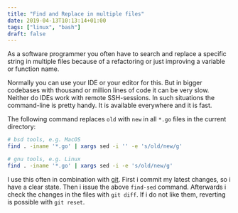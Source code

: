 ```yaml
---
title: "Find and Replace in multiple files"
date: 2019-04-13T10:13:14+01:00
tags: ["linux", "bash"]
draft: false
---
```


As a software programmer you often have to search and replace a
specific string in multiple files because of a refactoring or just
improving a variable or function name.

Normally you can use your IDE or your editor for this. But in bigger
codebases with thousand or million lines of code it can be very
slow. Neither do IDEs work with remote SSH-sessions. In such
situations the command-line is pretty handy. It is available
everywhere and it is fast.

The following command replaces `old` with `new` in all `*.go` files in
the current directory:

```bash
# bsd tools, e.g. MacOS
find . -iname '*.go' | xargs sed -i '' -e 's/old/new/g'

# gnu tools, e.g. Linux
find . -iname '*.go' | xargs sed -i -e 's/old/new/g'
```

I use this often in combination with
[git](https://git-scm.com/). First i commit my latest changes, so i
have a clear state. Then i issue the above `find-sed`
command. Afterwards i check the changes in the files with `git
diff`. If i do not like them, reverting is possible with `git reset`.

